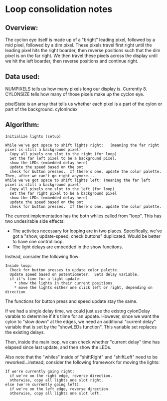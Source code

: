 # Loop consolidation notes

## Overview:
The cyclon eye itself is made up of a "bright" leading pixel, followed by a mid pixel, followed by a dim pixel.  These pixels travel first right until the leading pixel hits the right boarder, then reverse positions such that the dim pixel is on the far right.  We then travel these pixels across the display until we hit the left boarder, then reverse positions and continue right.

## Data used:
NUMPIXELS tells us how many pixels long our display is.  Currently 8.
CYLONSIZE tells how many of those pixels make up the cyclon eye.

pixelState is an array that tells us whether each pixel is a part of the cylon or part of the background.
cylonIndex

## Algorithm:
```
Initialize lights (setup)

While we've got space to shift lights right:   (meaning the far right pixel is still a background pixel)
  Copy all pixels one slot to the right (for loop)
  Set the far left pixel to be a background pixel.
  show the LEDs (embedded delay here)
  update the speed based on the pot
  check for button presses.  If there's one, update the color palette.
Then, after we can't go right anymore...
While we've got space to shift lights left: (meaning the far left pixel is still a background pixel)
  Copy all pixels one slot to the left (for loop)
  set the far right pixel to be a background pixel
  show the LEDs (embedded delay here)
  update the speed based on the pot
  check for button presses.  If there's one, update the color palette.
  ```
  
The current implementation has the both whiles called from "loop".  This has two undesirable side effects:
* The activites necessary for looping are in two places.  Specifically, we've got a "show, update-speed, check buttons" duplicated.  Would be better to have one control loop.
* The light delays are embedded in the show funcitons.

Instead, consider the following flow:
```
Inside loop:
  Check for button presses to update color palette.
  Update speed based on potentiometer.  Sets delay variable.
  if it's time for a light update:
    * show the lights in their current positions
    * move the lights either one click left or right, depending on direction
```
The functions for button press and speed update stay the same.

If we had a single delay time, we could just use the existng cylonDelay varable to determine if it's tiime for an update.
However, since we want the cylon to "slow down" at the edges, we need an additional "current delay" variable that is set by the "showLEDs function".  This variable set replaces the existing delays.

Then, inside the main loop, we can check whether "current delay" time has elapsed since last update, and then show the LEDs.

Also note that the "whiles" inside of "shiftRight" and "shiftLeft" need to be reworked...instead, consider the following framework for moving the lights:
```
If we're currently going right:
  if we're on the right edge, reverse direction.
  otherwise, copy all lights one slot right.
else (we're currently going left):
  if we're on the left edge, reverse direction.
  otherwise, copy all lights one slot left.
```
  

 
